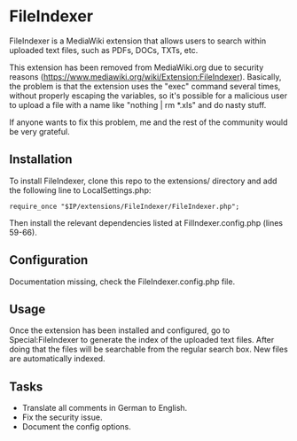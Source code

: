 # FileIndexer

FileIndexer is a MediaWiki extension that allows users to search within uploaded text files, such as PDFs, DOCs, TXTs, etc.

This extension has been removed from MediaWiki.org due to security reasons (https://www.mediawiki.org/wiki/Extension:FileIndexer). Basically, the problem is that the extension uses the "exec" command several times, without properly escaping the variables, so it's possible for a malicious user to upload a file with a name like "nothing | rm *.xls" and do nasty stuff.

If anyone wants to fix this problem, me and the rest of the community would be very grateful.

## Installation

To install FileIndexer, clone this repo to the extensions/ directory and add the following line to LocalSettings.php:

	require_once "$IP/extensions/FileIndexer/FileIndexer.php";

Then install the relevant dependencies listed at FilIndexer.config.php (lines 59-66).

## Configuration

Documentation missing, check the FileIndexer.config.php file.

## Usage

Once the extension has been installed and configured, go to Special:FileIndexer to generate the index of the uploaded text files. After doing that the files will be searchable from the regular search box. New files are automatically indexed.

## Tasks

* Translate all comments in German to English.
* Fix the security issue.
* Document the config options.